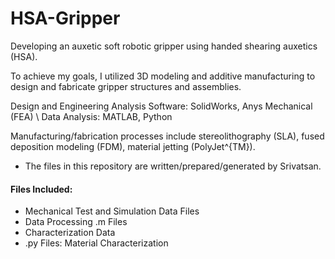 # HSA-Gripper

Developing an auxetic soft robotic gripper using handed shearing auxetics (HSA).

To achieve my goals, I utilized 3D modeling and additive manufacturing to design and fabricate gripper structures and assemblies.

Design and Engineering Analysis Software: SolidWorks, Anys Mechanical (FEA) \\
Data Analysis: MATLAB, Python

Manufacturing/fabrication processes include stereolithography (SLA), fused deposition modeling (FDM), material jetting (PolyJet^{TM}).

- The files in this repository are written/prepared/generated by Srivatsan.

#### Files Included:
- Mechanical Test and Simulation Data Files
- Data Processing .m Files
- Characterization Data
- .py Files: Material Characterization